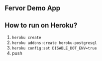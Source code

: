 Fervor Demo App
----

## How to run on Heroku?

1. `heroku create`
2. `heroku addons:create heroku-postgresql`
3. `heroku config:set DISABLE_DOT_ENV=true`
4. push
